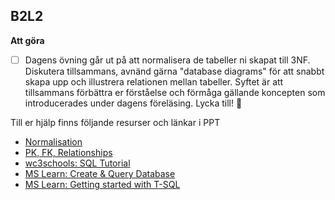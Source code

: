 ## B2L2 

**Att göra**
- [ ] Dagens övning går ut på att normalisera de tabeller ni skapat till 3NF. Diskutera tillsammans, avnänd gärna "database diagrams" för att snabbt skapa upp och illustrera relationen mellan tabeller. Syftet är att tillsammans förbättra er förståelse och förmåga gällande koncepten som introducerades under dagens föreläsing. 
Lycka till! 🙂  

Till er hjälp finns följande resurser och länkar i PPT
- [Normalisation](https://learn.microsoft.com/en-us/office/troubleshoot/access/database-normalization-description)
- [PK, FK, Relationships](https://learn.microsoft.com/en-us/sql/relational-databases/tables/create-foreign-key-relationships?view=sql-server-ver16)
- [wc3schools: SQL Tutorial](https://www.w3schools.com/sql/default.asp)
- [MS Learn: Create & Query Database](https://learn.microsoft.com/en-us/sql/t-sql/lesson-1-creating-database-objects?view=sql-server-ver16#create-a-database)
- [MS Learn: Getting started with T-SQL](https://learn.microsoft.com/en-us/training/paths/get-started-querying-with-transact-sql/)
